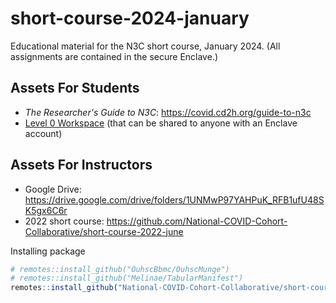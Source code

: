 # short-course-2024-january
Educational material for the N3C short course, January 2024. (All assignments are contained in the secure Enclave.)

Assets For Students
-------

* *The Researcher's Guide to N3C*: <https://covid.cd2h.org/guide-to-n3c>
* [Level 0 Workspace](https://unite.nih.gov/workspace/compass/view/ri.compass.main.folder.86a7020f-db30-4fd1-b735-bbaf53512365) (that can be shared to anyone with an Enclave account)

Assets For Instructors
-------

* Google Drive: <https://drive.google.com/drive/folders/1UNMwP97YAHPuK_RFB1ufU48SK5gx6C6r>
* 2022 short course: <https://github.com/National-COVID-Cohort-Collaborative/short-course-2022-june>

Installing package

```r
# remotes::install_github("OuhscBbmc/OuhscMunge")
# remotes::install_github("Melinae/TabularManifest")
remotes::install_github("National-COVID-Cohort-Collaborative/short-course-2024-january", subdir = "workflow")
```
